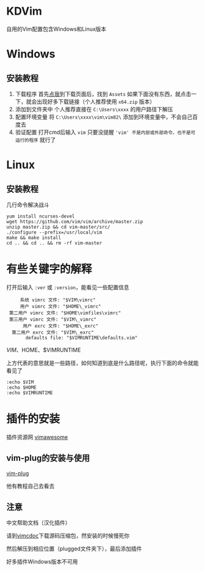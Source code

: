 # KDVim

自用的Vim配置包含Windows和Linux版本

# Windows

## 安装教程

1. 下载程序
    首先[点我](https://github.com/vim/vim-win32-installer/releases)到下载页面后，找到 `Assets` 如果下面没有东西，就点击一下，就会出现好多下载链接（个人推荐使用 `x64.zip` 版本）
2. 添加到文件夹中
    个人推荐直接在 `C:\Users\xxxx` 的用户路径下解压
3. 配置环境变量
    将 `C:\Users\xxxx\vim\vim82\` 添加到环境变量中，不会自己百度去
4. 验证配置
    打开cmd后输入 `vim` 只要没提醒 `'vim' 不是内部或外部命令，也不是可运行的程序` 就行了

# Linux

## 安装教程

几行命令解决战斗

```shell
yum install ncurses-devel
wget https://github.com/vim/vim/archive/master.zip
unzip master.zip && cd vim-master/src/
./configure --prefix=/usr/local/vim
make && make install
cd .. && cd .. && rm -rf vim-master
```

# 有些关键字的解释

打开后输入 `:ver` 或 `:version`，能看见一些配置信息

```text
     系统 vimrc 文件: "$VIM\vimrc"
     用户 vimrc 文件: "$HOME\_vimrc"
 第二用户 vimrc 文件: "$HOME\vimfiles\vimrc"
 第三用户 vimrc 文件: "$VIM\_vimrc"
      用户 exrc 文件: "$HOME\_exrc"
  第二用户 exrc 文件: "$VIM\_exrc"
       defaults file: "$VIMRUNTIME\defaults.vim"
```

$VIM、$HOME、$VIMRUNTIME

上方代表的意思就是一些路径，如何知道到底是什么路径呢，执行下面的命令就能看见了

```shell
:echo $VIM
:echo $HOME
:echo $VIMRUNTIME
```

# 插件的安装

插件资源网 [vimawesome](https://vimawesome.com/)

## vim-plug的安装与使用

[vim-plug](https://github.com/junegunn/vim-plug)

他有教程自己去看去

## 注意

中文帮助文档（汉化插件）

请到[vimcdoc](https://github.com/yianwillis/vimcdoc)下载源码压缩包，然安装的时候慢死你

然后解压到相应位置（plugged文件夹下），最后添加插件

好多插件Windows版本不可用